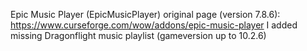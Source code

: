 Epic Music Player (EpicMusicPlayer) original page (version 7.8.6): https://www.curseforge.com/wow/addons/epic-music-player
I added missing Dragonflight music playlist (gameversion up to 10.2.6)
